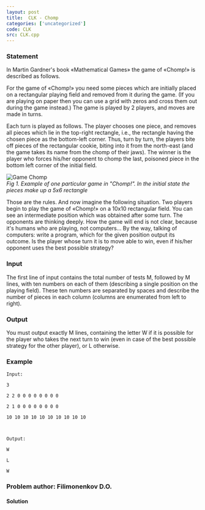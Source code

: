 ```yaml
---
layout: post
title:  CLK - Chomp
categories: ['uncategorized']
code: CLK
src: CLK.cpp
---
```


### **Statement**

In Martin Gardner's book «Mathematical Games» the game of «Chomp!» is
described as follows.  
  
For the game of «Chomp!» you need some pieces which are initially placed on a
rectangular playing field and removed from it during the game. (If you are
playing on paper then you can use a grid with zeros and cross them out during
the game instead.) The game is played by 2 players, and moves are made in
turns.  
  
Each turn is played as follows. The player chooses one piece, and removes all
pieces which lie in the top-right rectangle, i.e., the rectangle having the
chosen piece as the bottom-left corner. Thus, turn by turn, the players bite
off pieces of the rectangular cookie, biting into it from the north-east (and
the game takes its name from the chomp of their jaws). The winner is the
player who forces his/her opponent to chomp the last, poisoned piece in the
bottom left corner of the initial field.  
  

![Game Chomp](/ZEL08/content/Click.gif)  
_Fig 1. Example of one particular game in "Chomp!". In the initial state the
pieces make up a 5х6 rectangle_  

Those are the rules. And now imagine the following situation. Two players
begin to play the game of «Chomp!» on a 10x10 rectangular field. You can see
an intermediate position which was obtained after some turn. The opponents are
thinking deeply. How the game will end is not clear, because it's humans who
are playing, not computers… By the way, talking of computers: write a program,
which for the given position output its outcome. Is the player whose turn it
is to move able to win, even if his/her opponent uses the best possible
strategy?

### Input

The first line of input contains the total number of tests M, followed by M
lines, with ten numbers on each of them (describing a single position on the
playing field). These ten numbers are separated by spaces and describe the
number of pieces in each column (columns are enumerated from left to right).

### Output

You must output exactly M lines, containing the letter W if it is possible for
the player who takes the next turn to win (even in case of the best possible
strategy for the other player), or L otherwise.

### Example

    
    
    Input:
    3
    2 2 0 0 0 0 0 0 0 0
    2 1 0 0 0 0 0 0 0 0
    10 10 10 10 10 10 10 10 10 10
    
    Output:
    W
    L
    W
    

### Problem author: Filimonenkov D.O.



#### **Solution**



